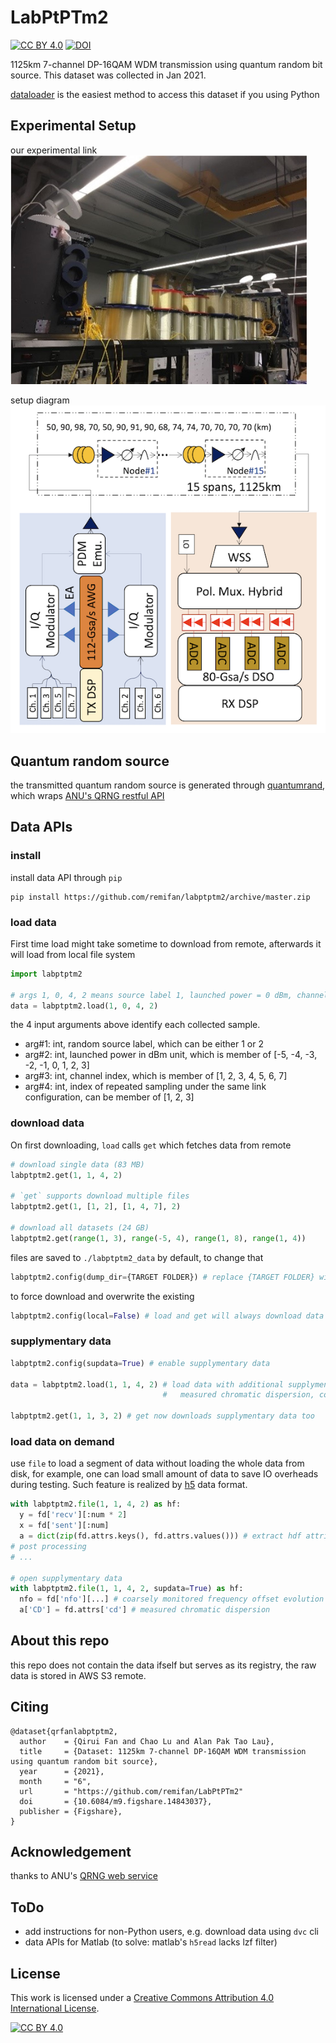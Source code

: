 # LabPtPTm2

[![CC BY 4.0][cc-by-shield]][cc-by]
[![DOI](https://img.shields.io/badge/doi-10.6084/m9.figshare.14843037-blue.svg)](https://doi.org/10.6084/m9.figshare.14843037.v1)

1125km 7-channel DP-16QAM WDM transmission using quantum random bit source.
This dataset was collected in Jan 2021.

[dataloader](#data-apis) is the easiest method to access this dataset if you using Python

## Experimental Setup 

our experimental link
![experimental link](./assets/link.png)

setup diagram
![setup](./assets/setup.png)


## Quantum random source
the transmitted quantum random source is generated through [quantumrand](https://pypi.org/project/quantumrand/),
which wraps [ANU's QRNG restful API](https://qrng.anu.edu.au/) 


## Data APIs
### install
install data API through `pip`

```
pip install https://github.com/remifan/labptptm2/archive/master.zip
```

### load data
First time load might take sometime to download from remote, afterwards
it will load from local file system

```python
import labptptm2

# args 1, 0, 4, 2 means source label 1, launched power = 0 dBm, channel 4, 2nd repetition
data = labptptm2.load(1, 0, 4, 2)
```

the 4 input arguments above identify each collected sample.
- arg#1: int, random source label, which can be either 1 or 2
- arg#2: int, launched power in dBm unit, which is member of [-5, -4, -3, -2, -1, 0, 1, 2, 3]
- arg#3: int, channel index, which is member of [1, 2, 3, 4, 5, 6, 7]
- arg#4: int, index of repeated sampling under the same link configuration, can be member of [1, 2, 3]


### download data
On first downloading, `load` calls `get` which fetches data from remote

```python
# download single data (83 MB)
labptptm2.get(1, 1, 4, 2)

# `get` supports download multiple files
labptptm2.get(1, [1, 2], [1, 4, 7], 2)

# download all datasets (24 GB)
labptptm2.get(range(1, 3), range(-5, 4), range(1, 8), range(1, 4))
```

files are saved to `./labptptm2_data` by default, to change that

```python
labptptm2.config(dump_dir={TARGET FOLDER}) # replace {TARGET FOLDER} with your path string
```

to force download and overwrite the existing
```python
labptptm2.config(local=False) # load and get will always download data from remote
```

### supplymentary data
```python
labptptm2.config(supdata=True) # enable supplymentary data

data = labptptm2.load(1, 1, 4, 2) # load data with additional supplymentary data (
                                  #   measured chromatic dispersion, coarse frequency offset evolution)

labptptm2.get(1, 1, 3, 2) # get now downloads supplymentary data too
```

### load data on demand
use `file` to load a segment of data without loading the whole data from disk, for example,
one can load small amount of data to save IO overheads during testing. Such feature is realized
by [h5](https://www.h5py.org/) data format.
```python
with labptptm2.file(1, 1, 4, 2) as hf:
  y = fd['recv'][:num * 2]
  x = fd['sent'][:num]
  a = dict(zip(fd.attrs.keys(), fd.attrs.values())) # extract hdf attributes
# post processing
# ...

# open supplymentary data
with labptptm2.file(1, 1, 4, 2, supdata=True) as hf:
  nfo = fd['nfo'][...] # coarsely monitored frequency offset evolution normalized to sample period
  a['CD'] = fd.attrs['cd'] # measured chromatic dispersion
```

## About this repo
this repo does not contain the data ifself but serves as its registry, the raw data is stored in AWS S3 remote.


## Citing

```
@dataset{qrfanlabptptm2,
  author    = {Qirui Fan and Chao Lu and Alan Pak Tao Lau},
  title     = {Dataset: 1125km 7-channel DP-16QAM WDM transmission using quantum random bit source},
  year      = {2021},
  month     = "6",
  url       = "https://github.com/remifan/LabPtPTm2"
  doi       = {10.6084/m9.figshare.14843037},
  publisher = {Figshare},
}
```

## Acknowledgement

thanks to ANU's [QRNG web service](https://qrng.anu.edu.au/)


## ToDo

- add instructions for non-Python users, e.g. download data using `dvc` cli
- data APIs for Matlab (to solve: matlab's `h5read` lacks lzf filter)

## License

This work is licensed under a
[Creative Commons Attribution 4.0 International License][cc-by].

[![CC BY 4.0][cc-by-image]][cc-by]

[cc-by]: http://creativecommons.org/licenses/by/4.0/
[cc-by-image]: https://i.creativecommons.org/l/by/4.0/88x31.png
[cc-by-shield]: https://img.shields.io/badge/License-CC%20BY%204.0-lightgrey.svg

